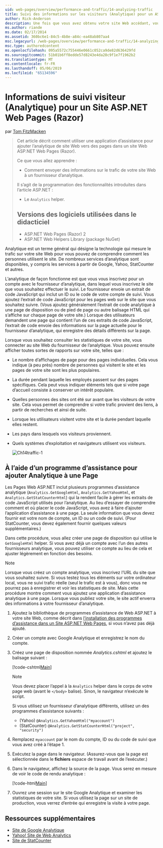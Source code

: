 ```yaml
---
uid: web-pages/overview/performance-and-traffic/14-analyzing-traffic
title: Suivi des informations sur les visiteurs (Analytique) pour un ASP.NET Web Pages (Razor) Site | Microsoft Docs
author: Rick-Anderson
description: Une fois que vous avez obtenu votre site Web accédant, vous souhaiterez peut-être analyser le trafic de votre site Web.
ms.author: riande
ms.date: 02/17/2014
ms.assetid: 360bc6e1-84c5-4b8e-a84c-ea48ab807aa4
msc.legacyurl: /web-pages/overview/performance-and-traffic/14-analyzing-traffic
msc.type: authoredcontent
ms.openlocfilehash: 095a5572c755446e0661c052ca9de82d636429fd
ms.sourcegitcommit: 51b01b6ff8edde57d8243e4da28c9f1e7f1962b2
ms.translationtype: MT
ms.contentlocale: fr-FR
ms.lasthandoff: 05/06/2019
ms.locfileid: "65134596"
---
```

# <a name="tracking-visitor-information-analytics-for-an-aspnet-web-pages-razor-site"></a>Informations de suivi visiteur (Analytique) pour un Site ASP.NET Web Pages (Razor)

par [Tom FitzMacken](https://github.com/tfitzmac)

> Cet article décrit comment utiliser une application d’assistance pour ajouter l’analytique de site Web vers des pages dans un site Web ASP.NET Web Pages (Razor).
> 
> Ce que vous allez apprendre :
> 
> - Comment envoyer des informations sur le trafic de votre site Web à un fournisseur d’analytique.
> 
> Il s’agit de la programmation des fonctionnalités introduites dans l’article ASP.NET :
> 
> - Le `Analytics` helper.
>   
> 
> ## <a name="software-versions-used-in-the-tutorial"></a>Versions des logiciels utilisées dans le didacticiel
> 
> 
> - ASP.NET Web Pages (Razor) 2
> - ASP.NET Web Helpers Library (package NuGet)

Analytique est un terme général qui désigne la technologie qui mesure le trafic sur votre site Web pour vous pouvez de comprendre comment les personnes utilisent le site. De nombreux services d’analytique sont disponibles, y compris les services à partir de Google, Yahoo, StatCounter et autres.

L’analytique de façon fonctionne est que vous vous inscrivez pour un compte avec le fournisseur d’analytique, dans lequel vous inscrivez le site que vous souhaitez effectuer le suivi. Le fournisseur envoie un extrait de code JavaScript qui inclut un ID ou le code de votre compte de suivi. Vous ajoutez l’extrait de code JavaScript pour les pages web sur le site que vous souhaitez suivre. (Vous ajoutez généralement l’extrait de code analytique à une page de disposition ou de pied de page ou autre balisage HTML qui s’affiche sur chaque page de votre site.) Lorsque des utilisateurs demandent une page qui contient l’un de ces extraits de code JavaScript, l’extrait de code envoie des informations sur la page actuelle pour le fournisseur d’analytique, qui enregistre des détails différents sur la page.

Lorsque vous souhaitez consulter les statistiques de votre site, vous connecter au site Web du fournisseur de l’analytique. Vous pouvez ensuite afficher toutes sortes de rapports sur votre site, telles que :

- Le nombre d’affichages de page pour des pages individuelles. Cela vous indique (à peu près) nombre de personnes qui visitent le site et les pages de votre site sont les plus populaires.
- La durée pendant laquelle les employés passent sur des pages spécifiques. Cela peut vous indiquer éléments tels que si votre page d’accueil consiste à conserver un intérêt populaire.
- Quelles personnes des sites ont été sur avant que les visiteurs de votre site. Cela vous permet de comprendre si votre trafic provient des liens, à partir de recherches et ainsi de suite.
- Lorsque les utilisateurs visitent votre site et la durée pendant laquelle elles restent.
- Les pays dans lesquels vos visiteurs proviennent.
- Quels systèmes d’exploitation et navigateurs utilisent vos visiteurs.

    ![Ch14traffic-1](14-analyzing-traffic/_static/image1.jpg)

## <a name="using-a-helper-to-add-analytics-to-a-page"></a>À l’aide d’un programme d’assistance pour ajouter Analytique à une Page

Les Pages Web ASP.NET inclut plusieurs programmes d’assistance analytique (`Analytics.GetGoogleHtml`, `Analytics.GetYahooHtml`, et `Analytics.GetStatCounterHtml`) qui la rendent facile à gérer les extraits de code JavaScript utilisés pour l’analytique. Au lieu d’essayer de comprendre comment et où placer le code JavaScript, vous avez à faire d’ajouter l’application d’assistance à une page. La seule information que vous devez fournir est votre nom de compte, un ID ou un code de suivi. (Pour StatCounter, vous devez également fournir quelques valeurs supplémentaires.)

Dans cette procédure, vous allez créer une page de disposition qui utilise le `GetGoogleHtml` helper. Si vous avez déjà un compte avec l’un des autres fournisseurs analytique, vous pouvez utiliser ce compte au lieu de cela et ajuster légèrement en fonction des besoins.

> [!NOTE]
> Lorsque vous créez un compte analytique, vous inscrivez l’URL du site que vous souhaitez suivre. Si vous testez tous les éléments sur votre ordinateur local, vous ne suivi trafic réelle (seul le trafic est à vous), donc vous ne pourrez pas à enregistrer et voir les statistiques de site. Mais cette procédure montre comment vous ajoutez une application d’assistance analytique à une page. Lorsque vous publiez votre site, le site actif enverra des informations à votre fournisseur d’analytique.

1. Ajoutez la bibliothèque de programmes d’assistance de Web ASP.NET à votre site Web, comme décrit dans [l’installation des programmes d’assistance dans un Site ASP.NET Web Pages](https://go.microsoft.com/fwlink/?LinkId=252372), si vous n’avez pas déjà ajouté.
2. Créer un compte avec Google Analytique et enregistrez le nom du compte.
3. Créez une page de disposition nommée *Analytics.cshtml* et ajoutez le balisage suivant :

    [!code-cshtml[Main](14-analyzing-traffic/samples/sample1.cshtml)]

    > [!NOTE]
    > Vous devez placer l’appel à la `Analytics` helper dans le corps de votre page web (avant le `</body>` balise). Sinon, le navigateur n’exécute le script.

    Si vous utilisez un fournisseur d’analytique différents, utilisez un des programmes d’assistance suivants :

    - (Yahoo) `@Analytics.GetYahooHtml("myaccount")`
    - (StatCounter) `@Analytics.GetStatCounterHtml("project", "security")`
4. Remplacez `myaccount` par le nom du compte, ID ou du code de suivi que vous avez créé à l’étape 1.
5. Exécutez la page dans le navigateur. (Assurez-vous que la page est sélectionnée dans le **fichiers** espace de travail avant de l’exécuter.)
6. Dans le navigateur, affichez la source de la page. Vous serez en mesure de voir le code de rendu analytique :

    [!code-html[Main](14-analyzing-traffic/samples/sample2.html)]
7. Ouvrez une session sur le site Google Analytique et examiner les statistiques de votre site. Si vous utilisez la page sur un site de production, vous verrez d’entrée qui enregistre la visite à votre page.

<a id="Additional_Resources"></a>
## <a name="additional-resources"></a>Ressources supplémentaires

- [Site de Google Analytique](https://www.google.com/analytics/)
- [Yahoo! Site de Web Analytics](http://help.yahoo.com/l/us/yahoo/ywa/)
- [Site de StatCounter](http://statcounter.com/)
